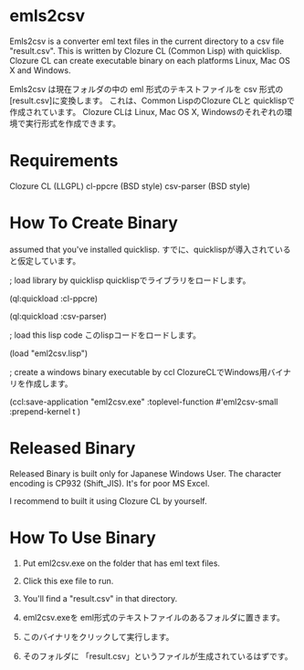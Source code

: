 emls2csv
========

Emls2csv is a converter eml text files in the current directory to a csv file "result.csv". 
This is written by Clozure CL (Common Lisp) with quicklisp.
Clozure CL can create executable binary on each platforms Linux, Mac OS X and Windows.

Emls2csv は現在フォルダの中の eml 形式のテキストファイルを csv 形式の [result.csv]に変換します。
これは、Common LispのClozure CLと quicklispで作成されています。
Clozure CLは Linux, Mac OS X, Windowsのそれぞれの環境で実行形式を作成できます。

Requirements
============

Clozure CL (LLGPL)
cl-ppcre   (BSD style)
csv-parser (BSD style)

How To Create Binary
====================

assumed that you've installed quicklisp. すでに、quicklispが導入されていると仮定しています。

; load library by quicklisp              quicklispでライブラリをロードします。


(ql:quickload :cl-ppcre)

(ql:quickload :csv-parser)

; load this lisp code                    このlispコードをロードします。

(load "eml2csv.lisp")

; create a windows binary executable by ccl  ClozureCLでWindows用バイナリを作成します。

(ccl:save-application "eml2csv.exe" :toplevel-function #'eml2csv-small :prepend-kernel t )

Released Binary
===============

Released Binary is built only for Japanese Windows User. The character encoding is CP932 (Shift_JIS). It's for poor MS Excel.

I recommend to built it using Clozure CL by yourself.

How To Use Binary
=================

1. Put eml2csv.exe on the folder that has eml text files.

2. Click this exe file to run.

3. You'll find a "result.csv" in that directory.


1. eml2csv.exeを eml形式のテキストファイルのあるフォルダに置きます。

2. このバイナリをクリックして実行します。

3. そのフォルダに 「result.csv」というファイルが生成されているはずです。
